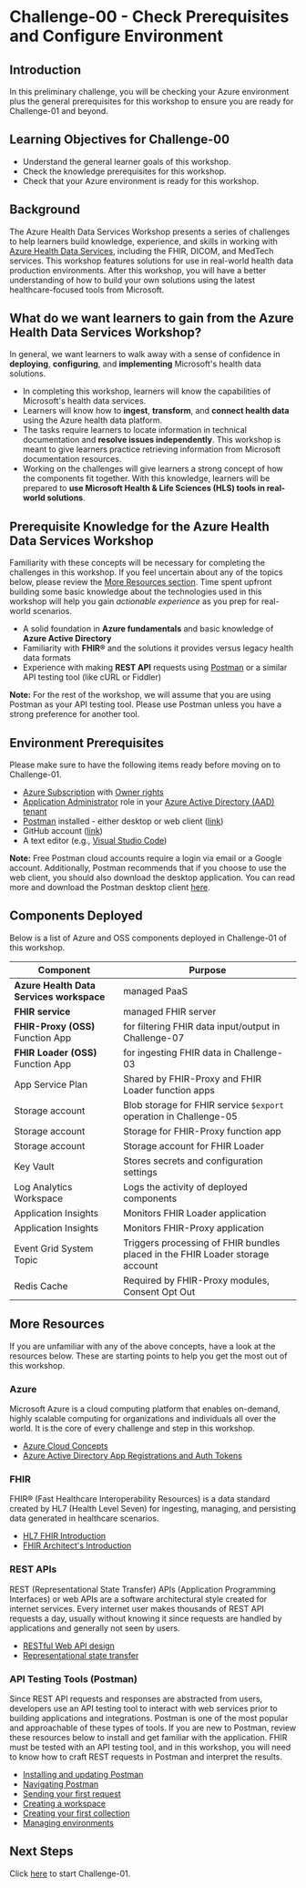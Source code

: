 # Challenge-00 - Check Prerequisites and Configure Environment

## Introduction

In this preliminary challenge, you will be checking your Azure environment plus the general prerequisites for this workshop to ensure you are ready for Challenge-01 and beyond.
 
## Learning Objectives for Challenge-00

+ Understand the general learner goals of this workshop.
+ Check the knowledge prerequisites for this workshop.
+ Check that your Azure environment is ready for this workshop.

## Background

The Azure Health Data Services Workshop presents a series of challenges to help learners build knowledge, experience, and skills in working with [Azure Health Data Services](https://docs.microsoft.com/azure/healthcare-apis/healthcare-apis-overview), including the FHIR, DICOM, and MedTech services. This workshop features solutions for use in real-world health data production environments. After this workshop, you will have a better understanding of how to build your own solutions using the latest healthcare-focused tools from Microsoft.

## What do we want learners to gain from the Azure Health Data Services Workshop?

In general, we want learners to walk away with a sense of confidence in **deploying**, **configuring**, and **implementing** Microsoft's health data solutions.

+ In completing this workshop, learners will know the capabilities of Microsoft's health data services.
+ Learners will know how to **ingest**, **transform**, and **connect health data** using the Azure health data platform.
+ The tasks require learners to locate information in technical documentation and **resolve issues independently**. This workshop is meant to give learners practice retrieving information from Microsoft documentation resources.
+ Working on the challenges will give learners a strong concept of how the components fit together. With this knowledge, learners will be prepared to **use Microsoft Health & Life Sciences (HLS) tools in real-world solutions**.

## Prerequisite Knowledge for the Azure Health Data Services Workshop

Familiarity with these concepts will be necessary for completing the challenges in this workshop. If you feel uncertain about any of the topics below, please review the [More Resources section](#more-resources). Time spent upfront building some basic knowledge about the technologies used in this workshop will help you gain *actionable experience* as you prep for real-world scenarios.

+ A solid foundation in **Azure fundamentals** and basic knowledge of **Azure Active Directory**
+ Familiarity with **FHIR®** and the solutions it provides versus legacy health data formats
+ Experience with making **REST API** requests using [Postman](https://www.postman.com/api-platform/api-testing/) or a similar API testing tool (like cURL or Fiddler)

**Note:** For the rest of the workshop, we will assume that you are using Postman as your API testing tool. Please use Postman unless you have a strong preference for another tool.

## Environment Prerequisites

Please make sure to have the following items ready before moving on to Challenge-01.

+ [Azure Subscription](https://azure.microsoft.com/) with [Owner rights](https://docs.microsoft.com/azure/role-based-access-control/built-in-roles#owner)
+ [Application Administrator](https://docs.microsoft.com/azure/active-directory/roles/permissions-reference#all-roles) role in your [Azure Active Directory (AAD) tenant](https://docs.microsoft.com/azure/active-directory/fundamentals/active-directory-whatis#:~:text=Azure%20tenant,tenant%20represents%20a%20single%20organization)
+ [Postman](https://www.postman.com/) installed - either desktop or web client ([link](https://www.getpostman.com/))
+ GitHub account ([link](https://github.com/))
+ A text editor (e.g., [Visual Studio Code](https://code.visualstudio.com/))

**Note:** Free Postman cloud accounts require a login via email or a Google account. Additionally, Postman recommends that if you choose to use the web client, you should also download the desktop application. You can read more and download the Postman desktop client [here](https://www.postman.com/downloads).

## Components Deployed

Below is a list of Azure and OSS components deployed in Challenge-01 of this workshop. 

Component | Purpose                               
----------|--------------------------------------------
**Azure Health Data Services workspace** | managed PaaS
**FHIR service** | managed FHIR server
**FHIR-Proxy (OSS)** Function App | for filtering FHIR data input/output in Challenge-07
**FHIR Loader (OSS)** Function App | for ingesting FHIR data in Challenge-03
App Service Plan | Shared by FHIR-Proxy and FHIR Loader function apps
Storage account | Blob storage for FHIR service `$export` operation in Challenge-05
Storage account | Storage for FHIR-Proxy function app
Storage account | Storage account for FHIR Loader
Key Vault | Stores secrets and configuration settings
Log Analytics Workspace | Logs the activity of deployed components
Application Insights | Monitors FHIR Loader application
Application Insights | Monitors FHIR-Proxy application
Event Grid System Topic | Triggers processing of FHIR bundles placed in the FHIR Loader storage account
Redis Cache | Required by FHIR-Proxy modules, Consent Opt Out


## More Resources 

If you are unfamiliar with any of the above concepts, have a look at the resources below. These are starting points to help you get the most out of this workshop.

### Azure

Microsoft Azure is a cloud computing platform that enables on-demand, highly scalable computing for organizations and individuals all over the world. It is the core of every challenge and step in this workshop.

+ [Azure Cloud Concepts](https://docs.microsoft.com/learn/paths/az-900-describe-cloud-concepts/)
+ [Azure Active Directory App Registrations and Auth Tokens](https://docs.microsoft.com/learn/modules/implement-app-registration/)

### FHIR

FHIR® (Fast Healthcare Interoperability Resources) is a data standard created by HL7 (Health Level Seven) for ingesting, managing, and persisting data generated in healthcare scenarios.

+ [HL7 FHIR Introduction](https://www.hl7.org/fhir/summary.html)
+ [FHIR Architect's Introduction](https://www.hl7.org/fhir/overview-arch.html)

### REST APIs

REST (Representational State Transfer) APIs (Application Programming Interfaces) or web APIs are a software architectural style created for internet services. Every internet user makes thousands of REST API requests a day, usually without knowing it since requests are handled by applications and generally not seen by users.

+ [RESTful Web API design](https://docs.microsoft.com/azure/architecture/best-practices/api-design)
+ [Representational state transfer](https://wikipedia.org/wiki/Representational_state_transfer)

### API Testing Tools (Postman)

Since REST API requests and responses are abstracted from users, developers use an API testing tool to interact with web services prior to building applications and integrations. Postman is one of the most popular and approachable of these types of tools. If you are new to Postman, review these resources below to install and get familiar with the application. FHIR must be tested with an API testing tool, and in this workshop, you will need to know how to craft REST requests in Postman and interpret the results.

+ [Installing and updating Postman](https://learning.postman.com/docs/getting-started/installation-and-updates/)
+ [Navigating Postman](https://learning.postman.com/docs/getting-started/navigating-postman/)
+ [Sending your first request](https://learning.postman.com/docs/getting-started/sending-the-first-request/)
+ [Creating a workspace](https://learning.postman.com/docs/getting-started/creating-your-first-workspace/)
+ [Creating your first collection](https://learning.postman.com/docs/getting-started/creating-the-first-collection/)
+ [Managing environments](https://learning.postman.com/docs/sending-requests/managing-environments/)

## Next Steps

Click [here](<../Challenge-01 - Deploy AHDS workspace and FHIR service/Readme.md>) to start Challenge-01.